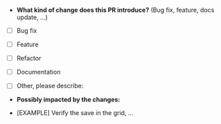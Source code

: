 * **What kind of change does this PR introduce?** (Bug fix, feature, docs update, ...)
- [ ] Bug fix
- [ ] Feature
- [ ] Refactor
- [ ] Documentation
- [ ] Other, please describe:


* **Possibly impacted by the changes:**
- [EXAMPLE] Verify the save in the grid, ...
